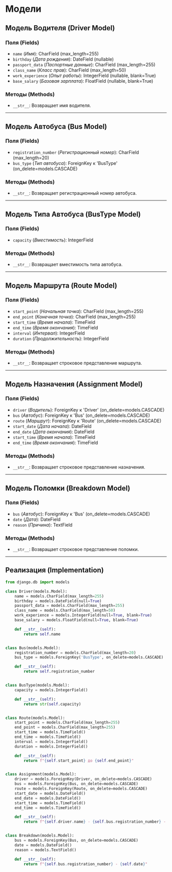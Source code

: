 # Модели

## **Модель Водителя (Driver Model)**

### Поля (Fields)
- `name` (*Имя*): CharField (max_length=255)
- `birthday` (*Дата рождения*): DateField (nullable)
- `passport_data` (*Паспортные данные*): CharField (max_length=255)
- `class_name` (*Класс прав*): CharField (max_length=50)
- `work_experience` (*Опыт работы*): IntegerField (nullable, blank=True)
- `base_salary` (*Базовая зарплата*): FloatField (nullable, blank=True)

### Методы (Methods)
- `__str__`: Возвращает имя водителя.

---

## **Модель Автобуса (Bus Model)**

### Поля (Fields)
- `registration_number` (*Регистрационный номер*): CharField (max_length=20)
- `bus_type` (*Тип автобуса*): ForeignKey к 'BusType' (on_delete=models.CASCADE)

### Методы (Methods)
- `__str__`: Возвращает регистрационный номер автобуса.

---

## **Модель Типа Автобуса (BusType Model)**

### Поля (Fields)
- `capacity` (*Вместимость*): IntegerField

### Методы (Methods)
- `__str__`: Возвращает вместимость типа автобуса.

---

## **Модель Маршрута (Route Model)**

### Поля (Fields)
- `start_point` (*Начальная точка*): CharField (max_length=255)
- `end_point` (*Конечная точка*): CharField (max_length=255)
- `start_time` (*Время начала*): TimeField
- `end_time` (*Время окончания*): TimeField
- `interval` (*Интервал*): IntegerField
- `duration` (*Продолжительность*): IntegerField

### Методы (Methods)
- `__str__`: Возвращает строковое представление маршрута.

---

## **Модель Назначения (Assignment Model)**

### Поля (Fields)
- `driver` (*Водитель*): ForeignKey к 'Driver' (on_delete=models.CASCADE)
- `bus` (*Автобус*): ForeignKey к 'Bus' (on_delete=models.CASCADE)
- `route` (*Маршрут*): ForeignKey к 'Route' (on_delete=models.CASCADE)
- `start_date` (*Дата начала*): DateField
- `end_date` (*Дата окончания*): DateField
- `start_time` (*Время начала*): TimeField
- `end_time` (*Время окончания*): TimeField

### Методы (Methods)
- `__str__`: Возвращает строковое представление назначения.

---

## **Модель Поломки (Breakdown Model)**

### Поля (Fields)
- `bus` (*Автобус*): ForeignKey к 'Bus' (on_delete=models.CASCADE)
- `date` (*Дата*): DateField
- `reason` (*Причина*): TextField

### Методы (Methods)
- `__str__`: Возвращает строковое представление поломки.

---

## **Реализация (Implementation)**

```python
from django.db import models

class Driver(models.Model):
    name = models.CharField(max_length=255)
    birthday = models.DateField(null=True)
    passport_data = models.CharField(max_length=255)
    class_name = models.CharField(max_length=50)
    work_experience = models.IntegerField(null=True, blank=True)
    base_salary = models.FloatField(null=True, blank=True)

    def __str__(self):
        return self.name


class Bus(models.Model):
    registration_number = models.CharField(max_length=20)
    bus_type = models.ForeignKey('BusType', on_delete=models.CASCADE)

    def __str__(self):
        return self.registration_number


class BusType(models.Model):
    capacity = models.IntegerField()

    def __str__(self):
        return str(self.capacity)


class Route(models.Model):
    start_point = models.CharField(max_length=255)
    end_point = models.CharField(max_length=255)
    start_time = models.TimeField()
    end_time = models.TimeField()
    interval = models.IntegerField()
    duration = models.IntegerField()

    def __str__(self):
        return f"{self.start_point} до {self.end_point}"


class Assignment(models.Model):
    driver = models.ForeignKey(Driver, on_delete=models.CASCADE)
    bus = models.ForeignKey(Bus, on_delete=models.CASCADE)
    route = models.ForeignKey(Route, on_delete=models.CASCADE)
    start_date = models.DateField()
    end_date = models.DateField()
    start_time = models.TimeField()
    end_time = models.TimeField()

    def __str__(self):
        return f"{self.driver.name} - {self.bus.registration_number} - {self.route.start_point}"


class Breakdown(models.Model):
    bus = models.ForeignKey(Bus, on_delete=models.CASCADE)
    date = models.DateField()
    reason = models.TextField()

    def __str__(self):
        return f"{self.bus.registration_number} - {self.date}"
```